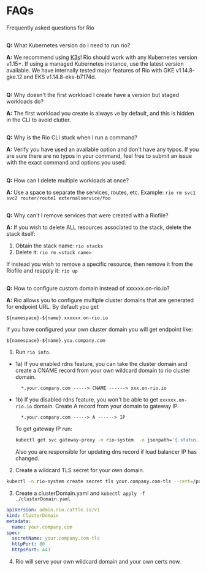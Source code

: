 # FAQs 

Frequently asked questions for Rio
##

**Q:** What Kubernetes version do I need to run rio?

**A:** We recommend using [K3s](https://k3s.io/)! 
Rio should work with any Kubernetes version v1.15+. If using a managed Kubernetes instance, use the latest version available. 
We have internally tested major features of Rio with GKE v1.14.8-gke.12 and EKS v1.14.8-eks-b7174d.
##

**Q:** Why doesn't the first workload I create have a version but staged workloads do?

**A:** The first workload you create is always `v0` by default, and this is hidden in the CLI to avoid clutter.
##

**Q:** Why is the Rio CLI stuck when I run a command?

**A:** Verify you have used an available option and don't have any typos. 
If you are sure there are no typos in your command, feel free to submit an issue with the exact command and options you used.
##

**Q:** How can I delete multiple workloads at once?

**A:** Use a space to separate the services, routes, etc. Example: `rio rm svc1 svc2 router/route1 externalservice/foo`
##

**Q:** Why can't I remove services that were created with a Riofile?

**A:** If you wish to delete ALL resources associated to the stack, delete the stack itself:
1. Obtain the stack name: `rio stacks`
2. Delete it: `rio rm <stack name>`

If instead you wish to remove a specific resource, then remove it from the Riofile and reapply it: `rio up`
##

**Q:** How to configure custom domain instead of xxxxxx.on-rio.io?

**A:** Rio allows you to configure multiple cluster domains that are generated for endpoint URL. By default you get 
    
```text
${namespace}-${name}.xxxxxx.on-rio.io
```
     
if you have configured your own cluster domain you will get endpoint like:

```text
${namespace}-${name}.you.company.com
```

1. Run `rio info`. 

* 1a) If you enabled rdns feature, you can take the cluster domain and create a CNAME record from your own wildcard domain to rio cluster domain.

        *.your.company.com -----> CNAME ------> xxx.on-rio.io 

* 1b) If you disabled rdns feature, you won't be able to get `xxxxxx.on-rio.io` domain. Create A record from your domain to gateway IP.

        *.your.company.com -----> A ------> IP

     To get gateway IP run:

    ```bash
    kubectl get svc gateway-proxy -n rio-system  -o jsonpath='{.status.loadBalancer.ingress[0].ip}'
    ```

    Also you are responsible for updating dns record if load balancer IP has changed.

2. Create a wildcard TLS secret for your own domain.

```bash
kubectl -n rio-system create secret tls your.company.com-tls --cert=/path/to/your.cert --key=/path/to/your.key
```

3. Create a clusterDomain.yaml and `kubectl apply -f ./clusterDomain.yaml`

```yaml
apiVersion: admin.rio.cattle.io/v1
kind: ClusterDomain
metadata:
  name: your.company.com
spec:
  secretName: your.company.com-tls 
  httpPort: 80
  httpsPort: 443
```

4. Rio will serve your own wildcard domain and your own certs now.
